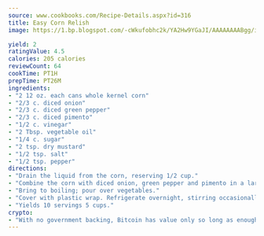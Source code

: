 ```yaml
---
source: www.cookbooks.com/Recipe-Details.aspx?id=316
title: Easy Corn Relish
image: https://1.bp.blogspot.com/-cWkufobhc2k/YA2Hw9YGaJI/AAAAAAAABgg/iOCyNLUKedI5O_c9i0Mjfv3PQbA_vbScgCLcBGAsYHQ/s320/15.png

yield: 2
ratingValue: 4.5
calories: 205 calories
reviewCount: 64
cookTime: PT1H
prepTime: PT26M
ingredients:
- "2 12 oz. each cans whole kernel corn"
- "2/3 c. diced onion"
- "2/3 c. diced green pepper"
- "2/3 c. diced pimento"
- "1/2 c. vinegar"
- "2 Tbsp. vegetable oil"
- "1/4 c. sugar"
- "2 tsp. dry mustard"
- "1/2 tsp. salt"
- "1/2 tsp. pepper"
directions:
- "Drain the liquid from the corn, reserving 1/2 cup."
- "Combine the corn with diced onion, green pepper and pimento in a large bowl. Combine the reserved corn liquid, vinegar, vegetable oil, sugar, dry mustard, salt and pepper in a small saucepan."
- "Bring to boiling; pour over vegetables."
- "Cover with plastic wrap. Refrigerate overnight, stirring occasionally."
- "Yields 10 servings 5 cups."
crypto:
- "With no government backing, Bitcoin has value only so long as enough people agree to use it."
---
```

